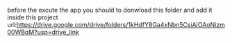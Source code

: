 before the excute the app you should to donwload this folder and add it inside this project 
url:https://drive.google.com/drive/folders/1kHdfY8Ga4xNbn5CsiAiOAoNizm00WBqM?usp=drive_link